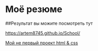 # Моё резюме

##Результат вы можите посмотреть тут

https://artem8745.github.io/School/

[Мой не первый проект html & css](https://artem8745.github.io/School/)
